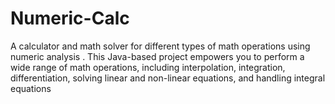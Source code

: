 # Numeric-Calc
A calculator and math solver for different types of math operations using numeric analysis . This Java-based project empowers you to perform a wide range of math operations, including interpolation, integration, differentiation, solving linear and non-linear equations, and handling integral equations
